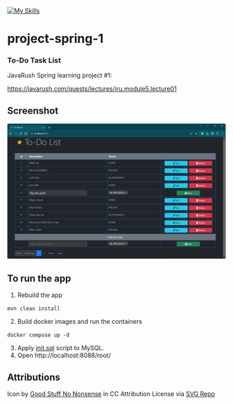 [![My Skills](https://skillicons.dev/icons?i=java,maven,spring,hibernate,mysql,html,bootstrap,js,jquery,docker&theme=light)](https://skillicons.dev)
# project-spring-1
### To-Do Task List

JavaRush Spring learning project #1:

https://javarush.com/quests/lectures/jru.module5.lecture01

## Screenshot

![screenshot](src/main/webapp/image/screenshot.png?raw=true)

## To run the app

1. Rebuild the app
```
mvn clean install
```
2. Build docker images and run the containers
```
docker compose up -d
```
3. Apply [init.sql](./init.sql) script to MySQL.
4. Open http://localhost:8088/root/  

## Attributions

Icon by <a href="https://goodstuffnononsense.com/hand-drawn-icons/space-icons/?ref=svgrepo.com" target="_blank">Good Stuff No Nonsense</a> in CC Attribution License via <a href="https://www.svgrepo.com/" target="_blank">SVG Repo</a>
